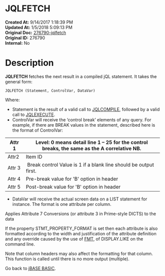 # JQLFETCH

**Created At:** 9/14/2017 1:18:39 PM  
**Updated At:** 1/5/2018 5:09:13 PM  
**Original Doc:** [276790-jqlfetch](https://docs.jbase.com/36868-jbase-basic/276790-jqlfetch)  
**Original ID:** 276790  
**Internal:** No  


# Description

**JQLFETCH** fetches the next result in a compiled jQL statement. It takes the general form:

```
JQLFETCH (Statement, ControlVar, DataVar) 
```

Where:

- Statement is the result of a valid call to [JQLCOMPILE](./../jqlcompile), followed by a valid call to [JQLEXECUTE](./../jqlexecute).
- ControlVar will receive the ‘control break’ elements of any query. For example, if there are BREAK values in the statement, described here is the format of ControlVar:



| Attr 1<br> | Level: 0 means detail line 1 – 25 for the control<br>breaks, the same as the A correlative NB.<br> |
| --- | --- |
| Attr2<br> | Item ID<br> |
| Attr 3<br> |  Break control Value is 1 if a blank line should be output first.<br> |
| Attr 4<br> | Pre-break value for 'B' option in header<br> |
| Attr 5<br> | Post-break value for 'B' option in header<br> |




- DataVar will receive the actual screen data on a LIST statement for instance. The format is one attribute per column.


Applies Attribute 7 Conversions (or attribute 3 in Prime-style DICTS) to the data

If the property STMT\_PROPERTY\_FORMAT is set then each attribute is also formatted according to the width and justification of the attribute definition and any override caused by the use of [FMT](./../fmt), of DISPLAY.LIKE on the command line.

Note that column headers may also affect the formatting for that column. This function is called until there is no more output (multiple).



Go back to [jBASE BASIC](./../jbase-basic-programmers-reference-guide).
